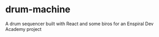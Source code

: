 # drum-machine

A drum sequencer built with React and some biros for an Enspiral Dev Academy project
